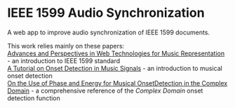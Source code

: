 # IEEE 1599 Audio Synchronization

A web app to improve audio synchronization of IEEE 1599 documents.

This work relies mainly on these papers: <br>
[Advances and Perspectives in Web Technologies for Music Representation](https://digitcult.lim.di.unimi.it/index.php/dc/article/download/9/8) - an introduction to IEEE 1599 standard <br>
[A Tutorial on Onset Detection in Music Signals](https://ieeexplore.ieee.org/stamp/stamp.jsp?tp=&arnumber=1495485) - an introduction to musical onset detection<br>
[On the Use of Phase and Energy for Musical OnsetDetection in the Complex Domain](http://www.eecs.qmul.ac.uk/former/people/jbc/Documents/Bello-SPL-2004.pdf) - a comprehensive reference of the *Complex Domain* onset detection function <br>
